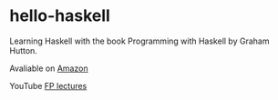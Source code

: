 # hello-haskell
Learning Haskell with the book Programming with Haskell by Graham Hutton.

Avaliable on [Amazon](https://www.amazon.co.uk/Programming-Haskell-Graham-Hutton/dp/1316626229/ref=sr_1_1?dchild=1&hvadid=79989571122578&hvbmt=be&hvdev=c&hvqmt=e&keywords=programming+in+haskell&qid=1613420520&sr=8-1&tag=mh0a9-21)

YouTube [FP lectures](https://www.youtube.com/playlist?list=PLF1Z-APd9zK7usPMx3LGMZEHrECUGodd3)
